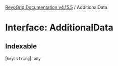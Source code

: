 [RevoGrid Documentation v4.15.5](README.md) / AdditionalData

# Interface: AdditionalData

## Indexable

 \[`key`: `string`\]: `any`
